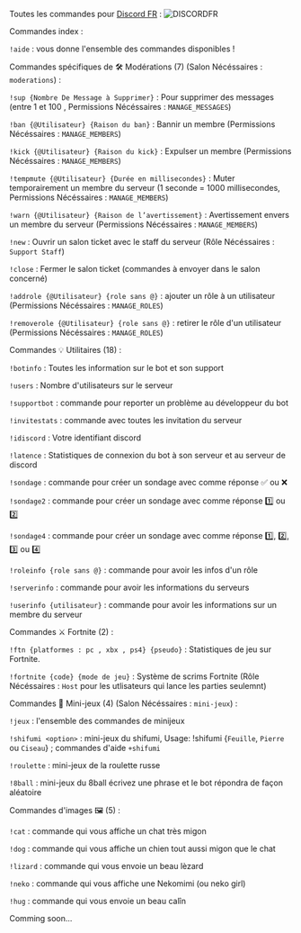 Toutes les commandes pour [Discord FR](https://discordapp.com/oauth2/authorize?client_id=610555516334112805&scope=bot&permissions=2146958847) : 
![DISCORDFR](https://image.noelshack.com/fichiers/2019/31/5/1564757238-cba2e5e4-1d74-452b-8dd3-a2be3f1921bd.jpeg)

Commandes index : 

``!aide`` : vous donne l'ensemble des commandes disponibles !

Commandes spécifiques de 🛠 Modérations (7) (Salon  Nécéssaires : `moderations`) : 

`!sup {Nombre De Message à Supprimer}` : Pour supprimer des messages (entre 1 et 100 , Permissions Nécéssaires : `MANAGE_MESSAGES`)

`!ban {@Utilisateur} {Raison du ban}` : Bannir un membre (Permissions Nécéssaires : `MANAGE_MEMBERS`)

`!kick {@Utilisateur} {Raison du kick}` : Expulser un membre (Permissions Nécéssaires : `MANAGE_MEMBERS`)

`!tempmute {@Utilisateur} {Durée en millisecondes}` : Muter temporairement un membre du serveur (1 seconde = 1000 millisecondes, Permissions Nécéssaires : `MANAGE_MEMBERS`)

`!warn {@Utilisateur} {Raison de l’avertissement}` : Avertissement envers un membre du serveur (Permissions Nécéssaires : `MANAGE_MEMBERS`)

`!new` : Ouvrir un salon ticket avec le staff du serveur (Rôle Nécéssaires : `Support Staff`)

`!close` : Fermer le salon ticket (commandes à envoyer dans le salon concerné)

`!addrole {@Utilisateur} {role sans @}` : ajouter un rôle à un utilisateur (Permissions Nécéssaires : `MANAGE_ROLES`)

`!removerole {@Utilisateur} {role sans @}` : retirer le rôle d'un utilisateur (Permissions Nécéssaires : `MANAGE_ROLES`)

Commandes  💡 Utilitaires (18) : 

`!botinfo` :  Toutes les information sur le bot et son support

`!users` : Nombre d'utilisateurs sur le serveur

`!supportbot` : commande pour reporter un problème au développeur du bot

`!invitestats` :  commande avec toutes les invitation du serveur

`!idiscord` : Votre identifiant discord

`!latence` : Statistiques de connexion du bot à son serveur et au serveur de discord

`!sondage` : commande pour créer un sondage avec comme réponse ✅ ou ❌

`!sondage2` : commande pour créer un sondage avec comme réponse 1️⃣ ou 2️⃣ 

`!sondage4` : commande pour créer un sondage avec comme réponse 1️⃣, 2️⃣, 3️⃣ ou 4️⃣ 

`!roleinfo {role sans @}` : commande pour avoir les infos d'un rôle

`!serverinfo` : commande pour avoir les informations du serveurs

`!userinfo {utilisateur}` : commande pour avoir les informations sur un membre du serveur

Commandes :crossed_swords: Fortnite (2) :

`!ftn {platformes : pc , xbx , ps4} {pseudo}` : Statistiques de jeu sur Fortnite.

`!fortnite {code} {mode de jeu}` : Système de scrims Fortnite (Rôle Nécéssaires : `Host` pour les utlisateurs qui lance les parties seulemnt)

Commandes :game_die: Mini-jeux (4) (Salon  Nécéssaires : `mini-jeux`) :

`!jeux` : l'ensemble des commandes de minijeux

`!shifumi <option>` : mini-jeux du shifumi, Usage: !shifumi {`Feuille`, `Pierre` ou `Ciseau`} ; commandes d'aide `+shifumi`

`!roulette` : mini-jeux de la roulette russe

`!8ball` : mini-jeux du 8ball écrivez une phrase et le bot répondra de façon aléatoire

Commandes d'images 🖼 (5) : 

`!cat` : commande qui vous affiche un chat très migon 

`!dog` : commande qui vous affiche un chien tout aussi migon que le chat

`!lizard` : commande qui vous envoie un beau lèzard

`!neko` : commande qui vous affiche une Nekomimi (ou neko girl)

`!hug` : commande qui vous envoie un beau calîn

Comming soon...
